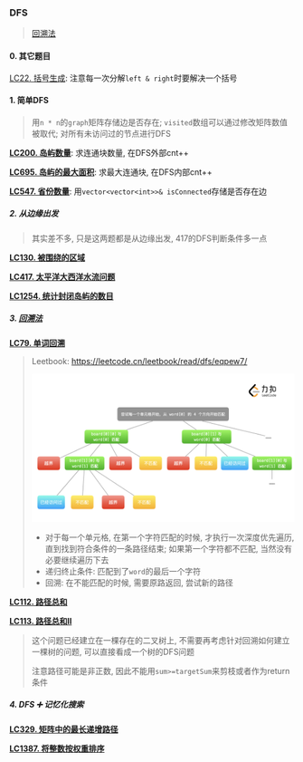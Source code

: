 ### DFS

> [回溯法](/markdown/%E4%B8%93%E9%A2%98%20-%20%E5%9B%9E%E6%BA%AF%E6%B3%95.md)


#### 0. 其它题目

[LC22. 括号生成](/workspace/22.%E6%8B%AC%E5%8F%B7%E7%94%9F%E6%88%90.cpp): 注意每一次分解`left & right`时要解决一个括号

#### 1. 简单DFS
> 用`n * n`的`graph`矩阵存储边是否存在; `visited`数组可以通过修改矩阵数值被取代; 对所有未访问过的节点进行DFS

**[LC200. 岛屿数量](/workspace/200.%E5%B2%9B%E5%B1%BF%E6%95%B0%E9%87%8F.cpp)**: 求连通块数量, 在DFS外部cnt++

**[LC695. 岛屿的最大面积](/workspace/695.%E5%B2%9B%E5%B1%BF%E7%9A%84%E6%9C%80%E5%A4%A7%E9%9D%A2%E7%A7%AF.cpp)**: 求最大连通块, 在DFS内部cnt++

**[LC547. 省份数量](/workspace/547.%E7%9C%81%E4%BB%BD%E6%95%B0%E9%87%8F.cpp)**: 用`vector<vector<int>>& isConnected`存储是否存在边


##### 2. 从边缘出发
> 其实差不多, 只是这两题都是从边缘出发, 417的DFS判断条件多一点

**[LC130. 被围绕的区域](/markdown/LC130.%20%E8%A2%AB%E5%9B%B4%E7%BB%95%E7%9A%84%E5%8C%BA%E5%9F%9F.md)**

**[LC417. 太平洋大西洋水流问题](/workspace/417.%E5%A4%AA%E5%B9%B3%E6%B4%8B%E5%A4%A7%E8%A5%BF%E6%B4%8B%E6%B0%B4%E6%B5%81%E9%97%AE%E9%A2%98.cpp)**

**[LC1254. 统计封闭岛屿的数目](/workspace/1254.%E7%BB%9F%E8%AE%A1%E5%B0%81%E9%97%AD%E5%B2%9B%E5%B1%BF%E7%9A%84%E6%95%B0%E7%9B%AE.cpp)**


##### 3. [回溯法](/markdown/%E4%B8%93%E9%A2%98%20-%20%E5%9B%9E%E6%BA%AF%E6%B3%95.md)

**[LC79. 单词回溯](/markdown/LC79.%20%E5%8D%95%E8%AF%8D%E6%90%9C%E7%B4%A2.md)**
> Leetbook: https://leetcode.cn/leetbook/read/dfs/eqpew7/
> 
> ![LC79](/appendix/LC79.png)
>
> - 对于每一个单元格, 在第一个字符匹配的时候, 才执行一次深度优先遍历, 直到找到符合条件的一条路径结束; 如果第一个字符都不匹配, 当然没有必要继续遍历下去
> - 递归终止条件: 匹配到了`word`的最后一个字符
> - 回溯: 在不能匹配的时候, 需要原路返回, 尝试新的路径


**[LC112. 路径总和](/workspace/112.%E8%B7%AF%E5%BE%84%E6%80%BB%E5%92%8C.cpp)**

**[LC113. 路径总和II](/workspace/113.%E8%B7%AF%E5%BE%84%E6%80%BB%E5%92%8C-ii.cpp)**

> 这个问题已经建立在一棵存在的二叉树上, 不需要再考虑针对回溯如何建立一棵树的问题, 可以直接看成一个树的DFS问题
> 
> 注意路径可能是非正数, 因此不能用`sum>=targetSum`来剪枝或者作为return条件


##### 4. DFS ➕ 记忆化搜索

**[LC329. 矩阵中的最长递增路径](/workspace/329.%E7%9F%A9%E9%98%B5%E4%B8%AD%E7%9A%84%E6%9C%80%E9%95%BF%E9%80%92%E5%A2%9E%E8%B7%AF%E5%BE%84.cpp)**

**[LC1387. 将整数按权重排序](/workspace/1387.%E5%B0%86%E6%95%B4%E6%95%B0%E6%8C%89%E6%9D%83%E9%87%8D%E6%8E%92%E5%BA%8F.cpp)**